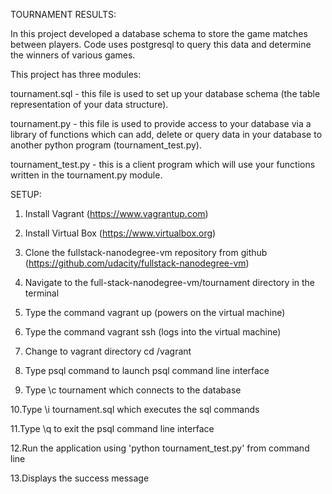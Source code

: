 TOURNAMENT RESULTS:

In this project developed a database schema to store the game matches between players.
Code uses postgresql to query this data and determine the winners of various games.

This project has three modules:

tournament.sql  - this file is used to set up your database schema (the table representation of your data structure).

tournament.py - this file is used to provide access to your database via a library of functions which can add, delete or
                query data in your database to another python program (tournament_test.py).

tournament_test.py - this is a client program which will use your functions written in the tournament.py module.

SETUP:

1. Install Vagrant
   (https://www.vagrantup.com)

2. Install Virtual Box
   (https://www.virtualbox.org)

3. Clone the fullstack-nanodegree-vm repository from github
   (https://github.com/udacity/fullstack-nanodegree-vm)

4. Navigate to the full-stack-nanodegree-vm/tournament directory in the terminal

5. Type the command vagrant up (powers on the virtual machine)

6. Type the command vagrant ssh (logs into the virtual machine)

7. Change to vagrant directory cd /vagrant

8. Type psql command to launch psql command line interface

9. Type \c tournament which connects to the database

10.Type \i tournament.sql which executes the sql commands

11.Type \q to exit the psql command line interface

12.Run the application using 'python tournament_test.py' from command line

13.Displays the success message